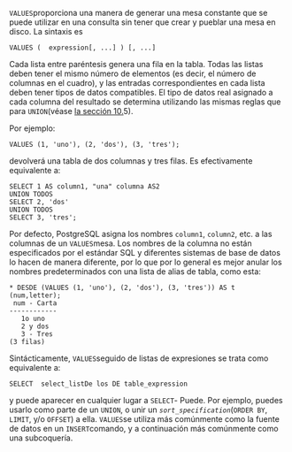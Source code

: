  `VALUES`proporciona una manera de generar una mesa constante que se puede utilizar en una consulta sin tener que crear y pueblar una mesa en disco. La sintaxis es

```
VALUES (  expression[, ...] ) [, ...]
```

Cada lista entre paréntesis genera una fila en la tabla. Todas las  listas deben tener el mismo número de elementos (es decir, el número de  columnas en el cuadro), y las entradas correspondientes en cada lista  deben tener tipos de datos compatibles. El tipo de datos real asignado a cada columna del resultado se determina utilizando las mismas reglas  que para  `UNION`(véase [la sección 10.](https://www.postgresql.org/docs/current/typeconv-union-case.html)5).

Por ejemplo:

```
VALUES (1, 'uno'), (2, 'dos'), (3, 'tres');
```

devolverá una tabla de dos columnas y tres filas. Es efectivamente equivalente a:

```
SELECT 1 AS column1, "una" columna AS2
UNION TODOS
SELECT 2, 'dos'
UNION TODOS
SELECT 3, 'tres';
```

Por defecto, PostgreSQL asigna los nombres `column1`, `column2`, etc. a las columnas de un  `VALUES`mesa. Los nombres de la columna no están especificados por el estándar SQL y  diferentes sistemas de base de datos lo hacen de manera diferente, por  lo que por lo general es mejor anular los nombres predeterminados con  una lista de alias de tabla, como esta:

```
* DESDE (VALUES (1, 'uno'), (2, 'dos'), (3, 'tres')) AS t (num,letter);
 num - Carta
------------
   1o uno
   2 y dos
   3 - Tres
(3 filas)
```

Sintácticamente,  `VALUES`seguido de listas de expresiones se trata como equivalente a:

```
SELECT  select_listDe los DE table_expression
```

y puede aparecer en cualquier lugar a  `SELECT`- Puede. Por ejemplo, puedes usarlo como parte de un `UNION`, o unir un  *`sort_specification`*(`ORDER BY`, `LIMIT`, y/o `OFFSET`) a ella.  `VALUES`se utiliza más comúnmente como la fuente de datos en un  `INSERT`comando, y a continuación más comúnmente como una subcoquería.